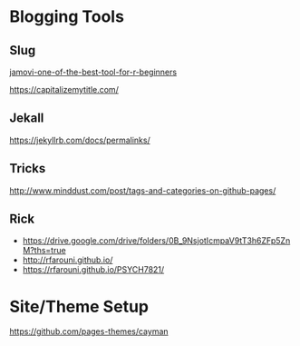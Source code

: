 # Blogging Tools


## Slug
[jamovi-one-of-the-best-tool-for-r-beginners
](https://blog.tersmitten.nl/slugify/)

https://capitalizemytitle.com/

## Jekall
https://jekyllrb.com/docs/permalinks/


## Tricks
http://www.minddust.com/post/tags-and-categories-on-github-pages/

## Rick

* https://drive.google.com/drive/folders/0B_9NsjotIcmpaV9tT3h6ZFp5ZnM?ths=true
* http://rfarouni.github.io/
* https://rfarouni.github.io/PSYCH7821/

# Site/Theme Setup
https://github.com/pages-themes/cayman
